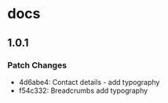 # docs

## 1.0.1
### Patch Changes

- 4d6abe4: Contact details - add typography
- f54c332: Breadcrumbs add typography
